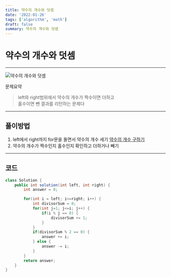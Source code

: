 ```yaml
---
title: 약수의 개수와 덧셈
date: '2022-01-26'
tags: ['algorithm', 'math']
draft: false
summary: 약수의 개수와 덧셈
---
```


# 약수의 개수와 덧셈

---

![약수의 개수와 덧셈](/static/images/md-images/bd25d6a4c7b0a706ce5f6eb32aae632f9298706d51a4c1d8f8fb71007da816d9.png)

문제요약

> left와 right범위에서 약수의 개수가 짝수이면 더하고  
> 홀수이면 뺀 결과를 리턴하는 문제다

---

## 풀이방법

1. left에서 right까지 for문을 돌면서 약수의 개수 세기
   [약수의 개수 구하기](https://github.com/abhidhamma-java/TIL/blob/main/algorithm/유형/수학/약수의_개수_구하기.md)
2. 약수의 개수가 짝수인지 홀수인지 확인하고 더하거나 빼기

---

## 코드

```java
class Solution {
    public int solution(int left, int right) {
        int answer = 0;

        for(int i = left; i<=right; i++) {
            int divisorSum = 0;
            for(int j=1; j<=i; j++) {
                if(i % j == 0) {
                    divisorSum += 1;
                }
            }
            if(divisorSum % 2 == 0) {
                answer += i;
            } else {
                answer -= i;
            }
        }
        return answer;
    }
}
```
